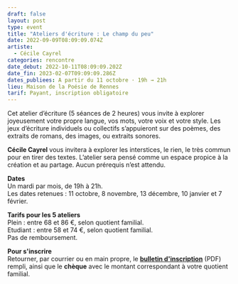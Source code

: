 ```yaml
---
draft: false
layout: post
type: event
title: "Ateliers d'écriture : Le champ du peu"
date: 2022-09-09T08:09:09.074Z
artiste:
  - Cécile Cayrel
categories: rencontre
date_debut: 2022-10-11T08:09:09.202Z
date_fin: 2023-02-07T09:09:09.286Z
dates_publiees: A partir du 11 octobre · 19h → 21h
lieu: Maison de la Poésie de Rennes
tarif: Payant, inscription obligatoire
---
```

Cet atelier d’écriture (5 séances de 2 heures) vous invite à explorer joyeusement votre propre langue, vos mots, votre voix et votre style. Les jeux d’écriture individuels ou collectifs s’appuieront sur des poèmes, des extraits de romans, des images, ou extraits sonores.

**Cécile Cayrel** vous invitera à explorer les interstices, le rien, le très commun pour en tirer des textes. L’atelier sera pensé comme un espace propice à la création et au partage. Aucun prérequis n’est attendu.

**Dates**\
Un mardi par mois, de 19h à 21h.\
Les dates retenues : 11 octobre, 8 novembre, 13 décembre, 10 janvier et 7 février.

**Tarifs pour les 5 ateliers**\
Plein : entre 68 et 86 €, selon quotient familial.\
Etudiant : entre 58 et 74 €, selon quotient familial.\
Pas de remboursement.

**Pour s'inscrire**\
Retourner, par courrier ou en main propre, le **[bulletin d'inscription](/imgs/inscription-ateliers-d-criture-le-champ-du-peu.pdf)** (PDF) rempli, ainsi que le **chèque** avec le montant correspondant à votre quotient familial.
